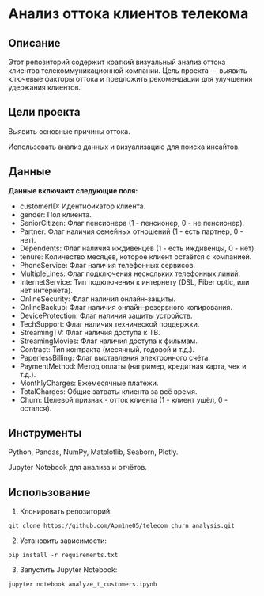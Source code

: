 # **Анализ оттока клиентов телекома**

## Описание

Этот репозиторий содержит краткий визуальный анализ оттока клиентов телекоммуникационной компании. Цель проекта — выявить ключевые факторы оттока и предложить рекомендации для улучшения удержания клиентов.

## Цели проекта

Выявить основные причины оттока.

Использовать анализ данных и визуализацию для поиска инсайтов.

## Данные

**Данные включают следующие поля:**

- customerID: Идентификатор клиента.
- gender: Пол клиента.
- SeniorCitizen: Флаг пенсионера (1 - пенсионер, 0 - не пенсионер).
- Partner: Флаг наличия семейных отношений (1 - есть партнер, 0 - нет).
- Dependents: Флаг наличия иждивенцев (1 - есть иждивенцы, 0 - нет).
- tenure: Количество месяцев, которое клиент остаётся с компанией.
- PhoneService: Флаг наличия телефонных сервисов.
- MultipleLines: Флаг подключения нескольких телефонных линий.
- InternetService: Тип подключения к интернету (DSL, Fiber optic, или нет интернета).
- OnlineSecurity: Флаг наличия онлайн-защиты.
- OnlineBackup: Флаг наличия онлайн-резервного копирования.
- DeviceProtection: Флаг наличия защиты устройств.
- TechSupport: Флаг наличия технической поддержки.
- StreamingTV: Флаг наличия доступа к ТВ.
- StreamingMovies: Флаг наличия доступа к фильмам.
- Contract: Тип контракта (месячный, годовой и т.д.).
- PaperlessBilling: Флаг выставления электронного счёта.
- PaymentMethod: Метод оплаты (например, кредитная карта, чек и т.д.).
- MonthlyCharges: Ежемесячные платежи.
- TotalCharges: Общие затраты клиента за всё время.
- Churn: Целевой признак - отток клиента (1 - клиент ушёл, 0 - остался).

## Инструменты

Python, Pandas, NumPy, Matplotlib, Seaborn, Plotly.

Jupyter Notebook для анализа и отчётов.

## Использование

1. Клонировать репозиторий:

```git clone https://github.com/Aom1ne05/telecom_churn_analysis.git```

2. Установить зависимости:

```pip install -r requirements.txt```

3. Запустить Jupyter Notebook:

```jupyter notebook analyze_t_customers.ipynb```
